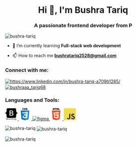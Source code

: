 <h1 align="center">Hi 👋, I'm Bushra Tariq</h1>
<h3 align="center">A passionate frontend developer from P</h3>

<p align="left"> <img src="https://komarev.com/ghpvc/?username=bushra-tariq&label=Profile%20views&color=0e75b6&style=flat" alt="bushra-tariq" /> </p>

- 🌱 I’m currently learning **Full-stack web development**

- 📫 How to reach me **bushratariq2528@gmail.com**

<h3 align="left">Connect with me:</h3>
<p align="left">
<a href="https://linkedin.com/in/https://www.linkedin.com/in/bushra-tariq-a709b1285/" target="blank"><img align="center" src="https://raw.githubusercontent.com/rahuldkjain/github-profile-readme-generator/master/src/images/icons/Social/linked-in-alt.svg" alt="https://www.linkedin.com/in/bushra-tariq-a709b1285/" height="30" width="40" /></a>
<a href="https://instagram.com/bushraaa_tariq68" target="blank"><img align="center" src="https://raw.githubusercontent.com/rahuldkjain/github-profile-readme-generator/master/src/images/icons/Social/instagram.svg" alt="bushraaa_tariq68" height="30" width="40" /></a>
</p>

<h3 align="left">Languages and Tools:</h3>
<p align="left"> <a href="https://getbootstrap.com" target="_blank" rel="noreferrer"> <img src="https://raw.githubusercontent.com/devicons/devicon/master/icons/bootstrap/bootstrap-plain-wordmark.svg" alt="bootstrap" width="40" height="40"/> </a> <a href="https://www.w3schools.com/css/" target="_blank" rel="noreferrer"> <img src="https://raw.githubusercontent.com/devicons/devicon/master/icons/css3/css3-original-wordmark.svg" alt="css3" width="40" height="40"/> </a> <a href="https://www.figma.com/" target="_blank" rel="noreferrer"> <img src="https://www.vectorlogo.zone/logos/figma/figma-icon.svg" alt="figma" width="40" height="40"/> </a> <a href="https://www.w3.org/html/" target="_blank" rel="noreferrer"> <img src="https://raw.githubusercontent.com/devicons/devicon/master/icons/html5/html5-original-wordmark.svg" alt="html5" width="40" height="40"/> </a> <a href="https://developer.mozilla.org/en-US/docs/Web/JavaScript" target="_blank" rel="noreferrer"> <img src="https://raw.githubusercontent.com/devicons/devicon/master/icons/javascript/javascript-original.svg" alt="javascript" width="40" height="40"/> </a> </p>

<p><img align="left" src="https://github-readme-stats.vercel.app/api/top-langs?username=bushra-tariq&show_icons=true&locale=en&layout=compact" alt="bushra-tariq" /></p>

<p>&nbsp;<img align="center" src="https://github-readme-stats.vercel.app/api?username=bushra-tariq&show_icons=true&locale=en" alt="bushra-tariq" /></p>

<p><img align="center" src="https://github-readme-streak-stats.herokuapp.com/?user=bushra-tariq&" alt="bushra-tariq" /></p>
